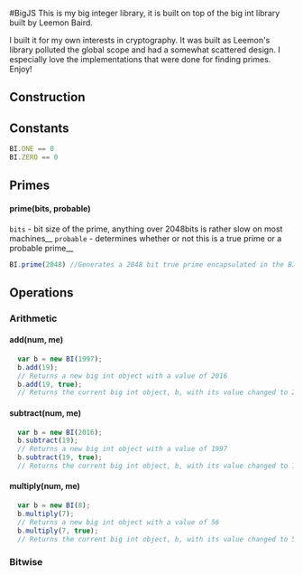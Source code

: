 #BigJS
This is my big integer library, it is built on top of the big int library built by Leemon Baird.

I built it for my own interests in cryptography. It was built as Leemon's library polluted the global scope and had a somewhat scattered design. I especially love the implementations that were done for finding primes. Enjoy!
## Construction


## Constants
```javascript
BI.ONE == 0
BI.ZERO == 0
```
## Primes
#### prime(bits, probable)
`bits` - bit size of the prime, anything over 2048bits is rather slow on most machines__
`probable` - determines whether or not this is a true prime or a probable prime__
```javascript
BI.prime(2048) //Generates a 2048 bit true prime encapsulated in the BI object
```
## Operations
### Arithmetic
#### add(num, me)
```javascript
  var b = new BI(1997);
  b.add(19);
  // Returns a new big int object with a value of 2016
  b.add(19, true);
  // Returns the current big int object, b, with its value changed to 2016
```
#### subtract(num, me)
```javascript
  var b = new BI(2016);
  b.subtract(19);
  // Returns a new big int object with a value of 1997
  b.subtract(19, true);
  // Returns the current big int object, b, with its value changed to 1997
```
#### multiply(num, me)
```javascript
  var b = new BI(8);
  b.multiply(7);
  // Returns a new big int object with a value of 56
  b.multiply(7, true);
  // Returns the current big int object, b, with its value changed to 56
```

### Bitwise
